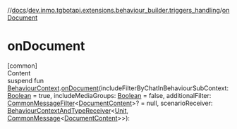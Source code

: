 //[docs](../../index.md)/[dev.inmo.tgbotapi.extensions.behaviour_builder.triggers_handling](index.md)/[onDocument](on-document.md)



# onDocument  
[common]  
Content  
suspend fun [BehaviourContext](../dev.inmo.tgbotapi.extensions.behaviour_builder/-behaviour-context/index.md).[onDocument](on-document.md)(includeFilterByChatInBehaviourSubContext: [Boolean](https://kotlinlang.org/api/latest/jvm/stdlib/kotlin/-boolean/index.html) = true, includeMediaGroups: [Boolean](https://kotlinlang.org/api/latest/jvm/stdlib/kotlin/-boolean/index.html) = false, additionalFilter: [CommonMessageFilter](index.md#%5Bdev.inmo.tgbotapi.extensions.behaviour_builder.triggers_handling%2FCommonMessageFilter%2F%2F%2FPointingToDeclaration%2F%5D%2FClasslikes%2F625018081)<[DocumentContent](../dev.inmo.tgbotapi.types.message.content.media/-document-content/index.md)>? = null, scenarioReceiver: [BehaviourContextAndTypeReceiver](../dev.inmo.tgbotapi.extensions.behaviour_builder/index.md#%5Bdev.inmo.tgbotapi.extensions.behaviour_builder%2FBehaviourContextAndTypeReceiver%2F%2F%2FPointingToDeclaration%2F%5D%2FClasslikes%2F625018081)<[Unit](https://kotlinlang.org/api/latest/jvm/stdlib/kotlin/-unit/index.html), [CommonMessage](../dev.inmo.tgbotapi.types.message.abstracts/-common-message/index.md)<[DocumentContent](../dev.inmo.tgbotapi.types.message.content.media/-document-content/index.md)>>):   



